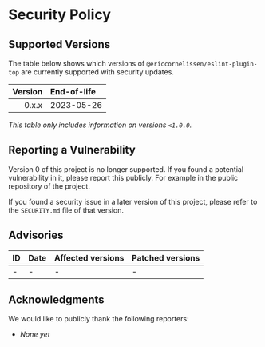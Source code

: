# Security Policy

## Supported Versions

The table below shows which versions of `@ericcornelissen/eslint-plugin-top` are
currently supported with security updates.

| Version | End-of-life |
| ------: | :---------- |
|   0.x.x | 2023-05-26  |

_This table only includes information on versions `<1.0.0`._

## Reporting a Vulnerability

Version 0 of this project is no longer supported. If you found a potential
vulnerability in it, please report this publicly. For example in the public
repository of the project.

If you found a security issue in a later version of this project, please refer
to the `SECURITY.md` file of that version.

## Advisories

| ID  | Date | Affected versions | Patched versions |
| :-- | :--- | :---------------- | :--------------- |
| -   | -    | -                 | -                |

## Acknowledgments

We would like to publicly thank the following reporters:

- _None yet_
